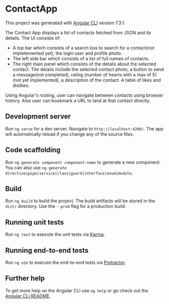 # ContactApp

This project was generated with [Angular CLI](https://github.com/angular/angular-cli) version 7.3.1.

The Contact App displays a list of contacts fetched from JSON and its details.
The UI consists of:
- A top bar which consists of a search box to search for a contact(not impletemented yet), 
  the login user and profile photo.
- The left side bar which consists of a list of full names of contacts.
- The right main panel which consists of the details about the selected contact. 
  The details include the selected contact photo, a button to send a message(not completed), 
  rating (number of hearts with a max of 5)(not yet implemented), a description of the contact. 
  A table of likes and dislikes.

Using Angular's routing, user can navigate between contacts using browser history. Also user can bookmark a URL to land at that contact directly.

## Development server

Run `ng serve` for a dev server. Navigate to `http://localhost:4200/`. The app will automatically reload if you change any of the source files.

## Code scaffolding

Run `ng generate component component-name` to generate a new component. You can also use `ng generate directive|pipe|service|class|guard|interface|enum|module`.

## Build

Run `ng build` to build the project. The build artifacts will be stored in the `dist/` directory. Use the `--prod` flag for a production build.

## Running unit tests

Run `ng test` to execute the unit tests via [Karma](https://karma-runner.github.io).

## Running end-to-end tests

Run `ng e2e` to execute the end-to-end tests via [Protractor](http://www.protractortest.org/).

## Further help

To get more help on the Angular CLI use `ng help` or go check out the [Angular CLI README](https://github.com/angular/angular-cli/blob/master/README.md).
